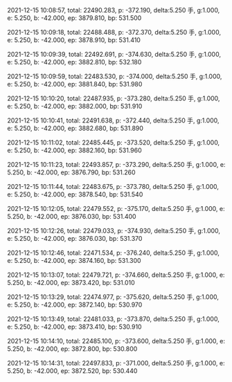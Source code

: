 2021-12-15 10:08:57, total: 22490.283, p: -372.190, delta:5.250 手, g:1.000, e: 5.250, b: -42.000, ep: 3879.810, bp: 531.500

2021-12-15 10:09:18, total: 22488.488, p: -372.370, delta:5.250 手, g:1.000, e: 5.250, b: -42.000, ep: 3878.910, bp: 531.410

2021-12-15 10:09:39, total: 22492.691, p: -374.630, delta:5.250 手, g:1.000, e: 5.250, b: -42.000, ep: 3882.810, bp: 532.180

2021-12-15 10:09:59, total: 22483.530, p: -374.000, delta:5.250 手, g:1.000, e: 5.250, b: -42.000, ep: 3881.840, bp: 531.980

2021-12-15 10:10:20, total: 22487.935, p: -373.280, delta:5.250 手, g:1.000, e: 5.250, b: -42.000, ep: 3882.000, bp: 531.910

2021-12-15 10:10:41, total: 22491.638, p: -372.440, delta:5.250 手, g:1.000, e: 5.250, b: -42.000, ep: 3882.680, bp: 531.890

2021-12-15 10:11:02, total: 22485.445, p: -373.520, delta:5.250 手, g:1.000, e: 5.250, b: -42.000, ep: 3882.160, bp: 531.960

2021-12-15 10:11:23, total: 22493.857, p: -373.290, delta:5.250 手, g:1.000, e: 5.250, b: -42.000, ep: 3876.790, bp: 531.260

2021-12-15 10:11:44, total: 22483.675, p: -373.780, delta:5.250 手, g:1.000, e: 5.250, b: -42.000, ep: 3878.540, bp: 531.540

2021-12-15 10:12:05, total: 22479.552, p: -375.170, delta:5.250 手, g:1.000, e: 5.250, b: -42.000, ep: 3876.030, bp: 531.400

2021-12-15 10:12:26, total: 22479.033, p: -374.930, delta:5.250 手, g:1.000, e: 5.250, b: -42.000, ep: 3876.030, bp: 531.370

2021-12-15 10:12:46, total: 22471.534, p: -376.240, delta:5.250 手, g:1.000, e: 5.250, b: -42.000, ep: 3874.160, bp: 531.300

2021-12-15 10:13:07, total: 22479.721, p: -374.660, delta:5.250 手, g:1.000, e: 5.250, b: -42.000, ep: 3873.420, bp: 531.010

2021-12-15 10:13:29, total: 22474.977, p: -375.620, delta:5.250 手, g:1.000, e: 5.250, b: -42.000, ep: 3872.140, bp: 530.970

2021-12-15 10:13:49, total: 22481.033, p: -373.870, delta:5.250 手, g:1.000, e: 5.250, b: -42.000, ep: 3873.410, bp: 530.910

2021-12-15 10:14:10, total: 22485.100, p: -373.600, delta:5.250 手, g:1.000, e: 5.250, b: -42.000, ep: 3872.800, bp: 530.800

2021-12-15 10:14:31, total: 22497.833, p: -371.000, delta:5.250 手, g:1.000, e: 5.250, b: -42.000, ep: 3872.520, bp: 530.440